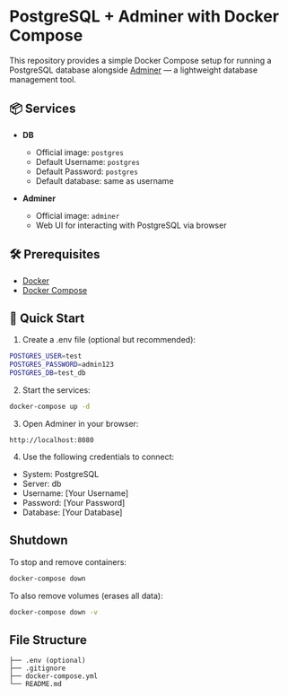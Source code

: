 # PostgreSQL + Adminer with Docker Compose

This repository provides a simple Docker Compose setup for running a PostgreSQL database alongside [Adminer](https://www.adminer.org/) — a lightweight database management tool.

## 📦 Services

- **DB**

  - Official image: `postgres`
  - Default Username: `postgres`
  - Default Password: `postgres`
  - Default database: same as username

- **Adminer**
  - Official image: `adminer`
  - Web UI for interacting with PostgreSQL via browser

## 🛠 Prerequisites

- [Docker](https://www.docker.com/)
- [Docker Compose](https://docs.docker.com/compose/)

## 🚀 Quick Start

1. Create a .env file (optional but recommended):

```bash
POSTGRES_USER=test
POSTGRES_PASSWORD=admin123
POSTGRES_DB=test_db
```

2. Start the services:

```bash
docker-compose up -d
```

3. Open Adminer in your browser:

```shell
http://localhost:8080
```

4. Use the following credentials to connect:

- System: PostgreSQL
- Server: db
- Username: [Your Username]
- Password: [Your Password]
- Database: [Your Database]

## Shutdown

To stop and remove containers:

```bash
docker-compose down
```

To also remove volumes (erases all data):

```bash
docker-compose down -v
```

## File Structure

```
├── .env (optional)
├── .gitignore
├── docker-compose.yml
└── README.md
```
